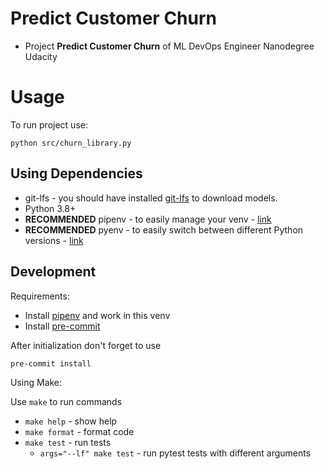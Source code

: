 # Predict Customer Churn

- Project **Predict Customer Churn** of ML DevOps Engineer Nanodegree Udacity

# Usage

To run project use:

```
python src/churn_library.py
```

## Using Dependencies

- git-lfs - you should have installed [git-lfs](https://git-lfs.github.com/) to download
  models.
- Python 3.8+
- **RECOMMENDED** pipenv - to easily manage your venv -
  [link](https://pipenv.pypa.io/en/latest/)
- **RECOMMENDED** pyenv - to easily switch between different Python versions -
  [link](https://github.com/pyenv/pyenv)

## Development

Requirements:

- Install [pipenv](https://pipenv.pypa.io/en/latest/) and work in this venv
- Install [pre-commit](https://pre-commit.com/)

After initialization don't forget to use

```
pre-commit install
```

Using Make:

Use `make` to run commands

- `make help` - show help
- `make format` - format code
- `make test` - run tests
  - `args="--lf" make test` - run pytest tests with different arguments
